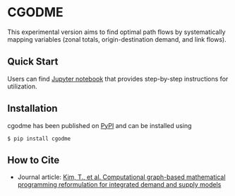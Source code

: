 # CGODME
This experimental version aims to find optimal path flows by systematically mapping variables (zonal totals, origin-destination demand, and link flows).

## Quick Start
Users can find [Jupyter notebook](https://github.com/Taehooie/CGODME/blob/develop/tutorial/tutorial.ipynb) that provides step-by-step instructions for utilization. 

## Installation
cgodme has been published on [PyPI](https://pypi.org/project/cgodme/) and can be installed using
```
$ pip install cgodme
```

## How to Cite
- Journal article: [Kim, T., et al. Computational graph-based mathematical programming reformulation for integrated demand and supply models](https://www.sciencedirect.com/science/article/abs/pii/S0968090X2400192X)

